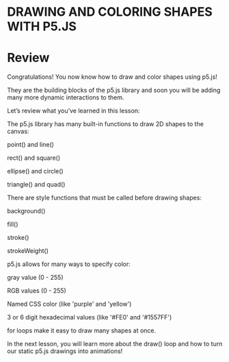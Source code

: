 # DRAWING AND COLORING SHAPES WITH P5.JS

# Review

Congratulations! You now know how to draw and color shapes using p5.js!

They are the building blocks of the p5.js library and soon you will be adding many more dynamic interactions to them.

Let’s review what you’ve learned in this lesson:

The p5.js library has many built-in functions to draw 2D shapes to the canvas:

point() and line()

rect() and square()

ellipse() and circle()

triangle() and quad()

There are style functions that must be called before drawing shapes:

background()

fill()

stroke()

strokeWeight()

p5.js allows for many ways to specify color:

gray value (0 - 255)

RGB values (0 - 255)

Named CSS color (like 'purple' and 'yellow')

3 or 6 digit hexadecimal values (like '#FE0' and '#1557FF')

for loops make it easy to draw many shapes at once.

In the next lesson, you will learn more about the draw() loop and how to turn our static p5.js drawings into animations!
